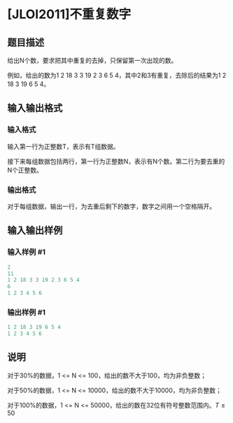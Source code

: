 # [JLOI2011]不重复数字

## 题目描述

给出N个数，要求把其中重复的去掉，只保留第一次出现的数。

例如，给出的数为1 2 18 3 3 19 2 3 6 5 4，其中2和3有重复，去除后的结果为1 2 18 3 19 6 5 4。

## 输入输出格式

### 输入格式

输入第一行为正整数T，表示有T组数据。

接下来每组数据包括两行，第一行为正整数N，表示有N个数。第二行为要去重的N个正整数。

### 输出格式

对于每组数据，输出一行，为去重后剩下的数字，数字之间用一个空格隔开。

## 输入输出样例

### 输入样例 #1

```cpp
2
11
1 2 18 3 3 19 2 3 6 5 4
6
1 2 3 4 5 6
```


### 输出样例 #1

```cpp
1 2 18 3 19 6 5 4
1 2 3 4 5 6
```


## 说明

对于30%的数据，1 <= N <= 100，给出的数不大于100，均为非负整数；

对于50%的数据，1 <= N <= 10000，给出的数不大于10000，均为非负整数；

对于100%的数据，1 <= N <= 50000，给出的数在32位有符号整数范围内。$T \le 50$


